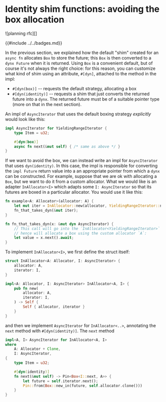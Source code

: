 # Identity shim functions: avoiding the box allocation

![planning rfc][]

{{#include ../../badges.md}}


In the previous section, we explained how the default "shim" created for an `async fn` allocates `Box` to store the future; this `Box` is then converted to a `dynx Future` when it is returned. Using `Box` is a convenient default, but of course it's not always the right choice: for this reason, you can customize what kind of shim using an attribute, `#[dyn]`, attached to the method in the impl:

* `#[dyn(box)]` -- requests the default strategy, allocating a box
* `#[dyn(identity)]` -- requests a shim that just converts the returned future into a `dynx`. The returned future must be of a suitable pointer type (more on that in the next section).

An impl of `AsyncIterator` that uses the default boxing strategy *explicitly* would look like this:

```rust
impl AsyncIterator for YieldingRangeIterator {
    type Item = u32;

    #[dyn(box)]
    async fn next(&mut self) { /* same as above */ }
}
```

If we want to avoid the box, we can instead write an impl for `AsyncIterator` that uses `dyn(identity)`. In this case, the impl is responsible for converting the `impl Future` return value into a an appropriate pointer from which a `dynx` can be constructed. For example, suppose that we are ok with allocating a `Box`, but we want to do it from a custom allocator. What we would like is an adapter `InAllocator<I>` which adapts some `I: AsyncIterator` so that its futures are boxed in a particular allocator. You would use it like this:

```rust
fn example<A: Allocator>(allocator: A) {
    let mut iter = InAllocator::new(allocator, YieldingRangeIterator::new();
    fn_that_takes_dyn(&mut iter);
}

fn fn_that_takes_dyn(x: &mut dyn AsyncIterator) {
    // This call will go into the `InAllocator<YieldingRangeIterator>` and
    // hence will allocate a box using the custom allocator `A`:
    let value = x.next().await;
}
```

To implement `InAllocator<I>`, we first define the struct itself:

```rust
struct InAllocator<A: Allocator, I: AsyncIterator> {
    allocator: A,
    iterator: I,
}

impl<A: Allocator, I: AsyncIterator> InAllocator<A, I> {
    pub fn new(
        allocator: A,
        iterator: I,
    ) -> Self {
        Self { allocator, iterator }
    }
}
```

and then we implement `AsyncIterator` for `InAllocator<..>`, annotating the `next` method with `#[dyn(identity)]`.
The `next` method 

```rust
impl<A, I> AsyncIterator for InAllocator<A, I>
where
    A: Allocator + Clone, 
    I: AsyncIterator,
{
    type Item = u32;

    #[dyn(identity)]
    fn next(&mut self) -> Pin<Box<I::next, A>> {
        let future = self.iterator.next();
        Pin::from(Box::new_in(future, self.allocator.clone()))
    }
}
```
